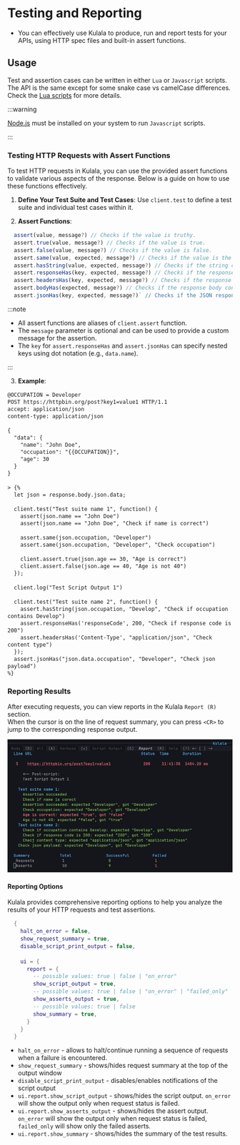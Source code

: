 # Testing and Reporting

- You can effectively use Kulala to produce, run and report tests for your APIs, using HTTP spec files and built-in assert functions.

## Usage

Test and assertion cases can be written in either `Lua` or `Javascript` scripts. The API is the same except for some snake case vs camelCase differences.
Check the [Lua scripts](./scripts/lua-scripts.md) for more details.

:::warning

[Node.js](https://nodejs.org) must be installed on your system to run `Javascript` scripts.

:::

### Testing HTTP Requests with Assert Functions

To test HTTP requests in Kulala, you can use the provided assert functions to validate various aspects of the response. Below is a guide on how to use these functions effectively.

1. **Define Your Test Suite and Test Cases**: Use `client.test` to define a test suite and individual test cases within it.

2. **Assert Functions**:

```javascript
  assert(value, message?) // Checks if the value is truthy.
  assert.true(value, message?) // Checks if the value is true.
  assert.false(value, message?) // Checks if the value is false.
  assert.same(value, expected, message?) // Checks if the value is the same as the expected value.
  assert.hasString(value, expected, message?) // Checks if the string contains the expected substring.
  assert.responseHas(key, expected, message?) // Checks if the response has the expected key with the expected value.
  assert.headersHas(key, expected, message?) // Checks if the response headers have the expected key with the expected value.
  assert.bodyHas(expected, message?) // Checks if the response body contains the expected string.
  assert.jsonHas(key, expected, message?)` // Checks if the JSON response has the expected key with the expected value.
```

:::note

- All assert functions are aliases of `client.assert` function.
- The `message` parameter is optional and can be used to provide a custom message for the assertion.
- The `key` for `assert.responseHas` and `assert.jsonHas` can specify nested keys using dot notation (e.g., `data.name`).

:::

3. **Example**:

```http
@OCCUPATION = Developer
POST https://httpbin.org/post?key1=value1 HTTP/1.1
accept: application/json
content-type: application/json

{
  "data": {
    "name": "John Doe",
    "occupation": "{{OCCUPATION}}",
    "age": 30
  }
}

> {%
  let json = response.body.json.data;

  client.test("Test suite name 1", function() {
    assert(json.name == "John Doe")
    assert(json.name == "John Doe", "Check if name is correct")

    assert.same(json.occupation, "Developer")
    assert.same(json.occupation, "Developer", "Check occupation")

    client.assert.true(json.age == 30, "Age is correct")
    client.assert.false(json.age == 40, "Age is not 40")
  });

  client.log("Test Script Output 1")

  client.test("Test suite name 2", function() {
    assert.hasString(json.occupation, "Develop", "Check if occupation contains Develop")
    assert.responseHas('responseCode', 200, "Check if response code is 200")
    assert.headersHas('Content-Type', "application/json", "Check content type")
  });
  assert.jsonHas("json.data.occupation", "Developer", "Check json payload")
%}
```

### Reporting Results

After executing requests, you can view reports in the Kulala `Report (R)` section.  
When the cursor is on the line of request summary, you can press `<CR>` to jump to the corresponding response output.

![Kulala Report](./../../static/img/kulala_report.png)

#### Reporting Options

Kulala provides comprehensive reporting options to help you analyze the results of your HTTP requests and test assertions.

```lua 
  {
    halt_on_error = false,
    show_request_summary = true,
    disable_script_print_output = false,

    ui = {
      report = {
        -- possible values: true | false | "on_error"
        show_script_output = true,
        -- possible values: true | false | "on_error" | "failed_only"
        show_asserts_output = true,
        -- possible values: true | false
        show_summary = true,
      }
    }
  }
```

- `halt_on_error` - allows to halt/continue running a sequence of requests when a failure is encountered.
- `show_request_summary` - shows/hides request summary at the top of the output window
- `disable_script_print_output` - disables/enables notifications of the script output
- `ui.report.show_script_output` - shows/hides the script output.  `on_error` will show the output only when request status is failed.
- `ui.report.show_asserts_output` - shows/hides the assert output. `on_error` will show the output only when request status is failed, `failed_only` will show only the failed asserts.
- `ui.report.show_summary` - shows/hides the summary of the test results.
